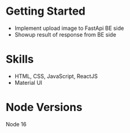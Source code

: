 # Getting Started

- Implement upload image to FastApi BE side
- Showup result of response from BE side

# Skills

- HTML, CSS, JavaScript, ReactJS
- Material UI

# Node Versions

Node 16
